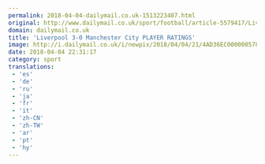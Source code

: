 ```yaml
---
permalink: 2018-04-04-dailymail.co.uk-1513223407.html
original: http://www.dailymail.co.uk/sport/football/article-5579417/Liverpool-3-0-Manchester-City-PLAYER-RATINGS.html?ITO=1490&ns_mchannel=rss&ns_campaign=1490
domain: dailymail.co.uk
title: 'Liverpool 3-0 Manchester City PLAYER RATINGS'
image: http://i.dailymail.co.uk/i/newpix/2018/04/04/21/4AD36EC000000578-0-image-a-6_1522874713616.jpg
date: 2018-04-04 22:31:17
category: sport
translations: 
 - 'es'
 - 'de'
 - 'ru'
 - 'ja'
 - 'fr'
 - 'it'
 - 'zh-CN'
 - 'zh-TW'
 - 'ar'
 - 'pt'
 - 'hy'
---
```


